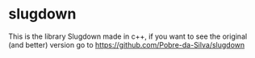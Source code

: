 # slugdown
This is the library Slugdown made in c++, if you want to see the original (and better) version go to https://github.com/Pobre-da-Silva/slugdown
